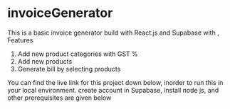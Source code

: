 # invoiceGenerator
This is a basic invoice generator build with React.js and Supabase with ,
Features 
1. Add new product categories with GST %
2. Add new products
3. Generate bill by selecting products
   

You can find the live link for this project down below, inorder to run this in your local environment. create account in Supabase, install node js, and other prerequisites are given below

